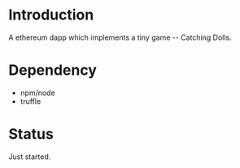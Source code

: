# Introduction
A ethereum dapp which implements a tiny game -- Catching Dolls.

# Dependency
* npm/node
* truffle

# Status
Just started.
